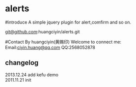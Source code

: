 alerts
======
#introduce
A simple jquery plugin for alert,comfirm and so on.

git@github.com:huangciyin/alerts.git

#Contact
By huangciyin(黄赐印)
Welcome to connect me: 
Email:ciyin.huang@qq.com
QQ:2568052878


changelog
---------------------

2013.12.24 add kefu demo  
2011.11.21 init
